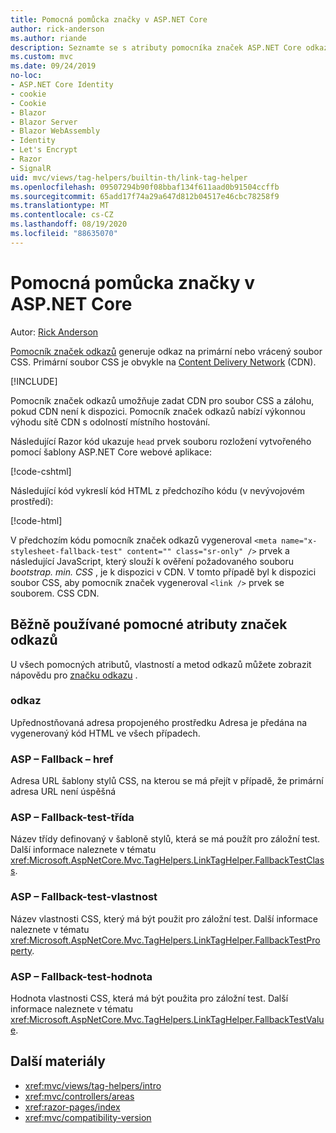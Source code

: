 ```yaml
---
title: Pomocná pomůcka značky v ASP.NET Core
author: rick-anderson
ms.author: riande
description: Seznamte se s atributy pomocníka značek ASP.NET Core odkazů a role, kterou každý atribut hraje při rozšiřování chování značky odkazu HTML.
ms.custom: mvc
ms.date: 09/24/2019
no-loc:
- ASP.NET Core Identity
- cookie
- Cookie
- Blazor
- Blazor Server
- Blazor WebAssembly
- Identity
- Let's Encrypt
- Razor
- SignalR
uid: mvc/views/tag-helpers/builtin-th/link-tag-helper
ms.openlocfilehash: 09507294b90f08bbaf134f611aad0b91504ccffb
ms.sourcegitcommit: 65add17f74a29a647d812b04517e46cbc78258f9
ms.translationtype: MT
ms.contentlocale: cs-CZ
ms.lasthandoff: 08/19/2020
ms.locfileid: "88635070"
---
```

# <a name="link-tag-helper-in-aspnet-core"></a>Pomocná pomůcka značky v ASP.NET Core

Autor: [Rick Anderson](https://twitter.com/RickAndMSFT)

[Pomocník značek odkazů](xref:Microsoft.AspNetCore.Mvc.TagHelpers.LinkTagHelper) generuje odkaz na primární nebo vrácený soubor CSS. Primární soubor CSS je obvykle na [Content Delivery Network](/office365/enterprise/content-delivery-networks#what-exactly-is-a-cdn) (CDN).

[!INCLUDE[](~/includes/cdn.md)]

Pomocník značek odkazů umožňuje zadat CDN pro soubor CSS a zálohu, pokud CDN není k dispozici. Pomocník značek odkazů nabízí výkonnou výhodu sítě CDN s odolností místního hostování.

Následující Razor kód ukazuje `head` prvek souboru rozložení vytvořeného pomocí šablony ASP.NET Core webové aplikace:

[!code-cshtml[](link-tag-helper/sample/_Layout.cshtml?name=snippet)]

Následující kód vykreslí kód HTML z předchozího kódu (v nevývojovém prostředí):

[!code-html[](link-tag-helper/sample/HtmlPage1.html)]

V předchozím kódu pomocník značek odkazů vygeneroval `<meta name="x-stylesheet-fallback-test" content="" class="sr-only" />` prvek a následující JavaScript, který slouží k ověření požadovaného souboru *bootstrap. min. CSS* , je k dispozici v CDN. V tomto případě byl k dispozici soubor CSS, aby pomocník značek vygeneroval `<link />` prvek se souborem. CSS CDN.

## <a name="commonly-used-link-tag-helper-attributes"></a>Běžně používané pomocné atributy značek odkazů

U všech pomocných atributů, vlastností a metod odkazů můžete zobrazit nápovědu pro [značku odkazu](xref:Microsoft.AspNetCore.Mvc.TagHelpers.LinkTagHelper)  .

### <a name="href"></a>odkaz

Upřednostňovaná adresa propojeného prostředku Adresa je předána na vygenerovaný kód HTML ve všech případech.

### <a name="asp-fallback-href"></a>ASP – Fallback – href

Adresa URL šablony stylů CSS, na kterou se má přejít v případě, že primární adresa URL není úspěšná

### <a name="asp-fallback-test-class"></a>ASP – Fallback-test-třída

Název třídy definovaný v šabloně stylů, která se má použít pro záložní test. Další informace naleznete v tématu <xref:Microsoft.AspNetCore.Mvc.TagHelpers.LinkTagHelper.FallbackTestClass>.

### <a name="asp-fallback-test-property"></a>ASP – Fallback-test-vlastnost

Název vlastnosti CSS, který má být použit pro záložní test. Další informace naleznete v tématu <xref:Microsoft.AspNetCore.Mvc.TagHelpers.LinkTagHelper.FallbackTestProperty>.

### <a name="asp-fallback-test-value"></a>ASP – Fallback-test-hodnota

Hodnota vlastnosti CSS, která má být použita pro záložní test. Další informace naleznete v tématu <xref:Microsoft.AspNetCore.Mvc.TagHelpers.LinkTagHelper.FallbackTestValue>.

## <a name="additional-resources"></a>Další materiály

* <xref:mvc/views/tag-helpers/intro>
* <xref:mvc/controllers/areas>
* <xref:razor-pages/index>
* <xref:mvc/compatibility-version>
